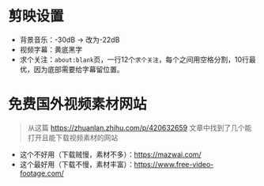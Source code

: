 # 剪映设置
* 背景音乐：-30dB -> 改为-22dB
* 视频字幕：黄底黑字
* 求个关注：`about:blank`页，一行12个`求个关注`，每个之间用空格分割，10行最优，因为底部需要给字幕留位置。

# 免费国外视频素材网站
> 从这篇 https://zhuanlan.zhihu.com/p/420632659 文章中找到了几个能打开且能下载视频素材的网站
* 这个不好用（下载贼慢，素材不多）：https://mazwai.com/
* 这个最好用（下载不慢，素材丰富）：https://www.free-video-footage.com/
